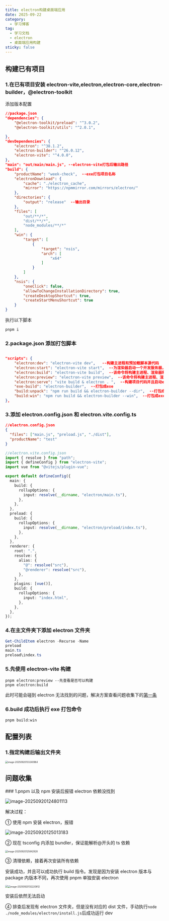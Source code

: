 ```yaml
---
title: electron构建桌面端应用
date: 2025-09-22
category:
  - 学习博客
tag:
  - 学习文档
  - electron
  - 桌面端应用构建
sticky: false
---
```


<!-- more -->

## 构建已有项目

### 1.在已有项目安装 electron-vite,electron,electron-core,electron-builder，@electron-toolkit

添加版本配置

```json
//package.json
"dependencies": {
    "@electron-toolkit/preload": "^3.0.2",
    "@electron-toolkit/utils": "^2.0.1",

},
"devDependencies": {
    "electron": "^38.1.2",
    "electron-builder": "^26.0.12",
    "electron-vite": "^4.0.0",
},
"main": "out/main/main.js", --electron-vite打包后输出路径
"build": {
    "productName": "week-check",  --exe打包项目名称
    "electronDownload": {
        "cache": "./electron_cache",
        "mirror": "https://npmmirror.com/mirrors/electron/"
    },
    "directories": {
        "output": "release"  --输出目录
    },
    "files": [
        "out/**/*",
        "dist/**/*",
        "node_modules/**/*"
    ],
    "win": {
        "target": [
            {
                "target": "nsis",
                "arch": [
                    "x64"
                ]
            }
        ]
    },
    "nsis": {
        "oneClick": false,
        "allowToChangeInstallationDirectory": true,
        "createDesktopShortcut": true,
        "createStartMenuShortcut": true
    }
}
```

执行以下脚本

```powershell
pnpm i
```

### 2.package.json 添加打包脚本

```json

"scripts": {
    "electron:dev": "electron-vite dev",   --构建主进程和预加载脚本源代码
    "electron:start": "electron-vite start",  --为渲染器启动一个开发服务器，并启动electron
    "electron:build": "electron-vite build",  --该命令将构建主进程、渲染器和预加载脚本源代码。通常在打包 Electron 应用程序之前，需要执行此命令。
    "electron:preview": "electron-vite preview",  --该命令将构建主进程、渲染器和预加载脚本源代码，并启动 Electron 应用程序进行预览。
    "electron:serve": "vite build & electron . ",  --构建项目代码并且启动electron预览
    "exe-build": "electron-builder",  --打包成exe
    "build:unpack": "npm run build && electron-builder --dir",  --打包成exe的unpack文件
    "build:win": "npm run build && electron-builder --win",  --打包成exe的win系统文件
},
```

### 3.添加 electron.config.json 和 electron.vite.config.ts

```json
//electron.config.json
{
  "files": ["main.js", "preload.js", "./dist"],
  "productName": "test"
}
```

```ts
//electron.vite.config.json
import { resolve } from "path";
import { defineConfig } from "electron-vite";
import vue from "@vitejs/plugin-vue";

export default defineConfig({
  main: {
    build: {
      rollupOptions: {
        input: resolve(__dirname, "electron/main.ts"),
      },
    },
  },
  preload: {
    build: {
      rollupOptions: {
        input: resolve(__dirname, "electron/preload/index.ts"),
      },
    },
  },
  renderer: {
    root: ".",
    resolve: {
      alias: {
        "@": resolve("src"),
        "@renderer": resolve("src"),
      },
    },
    plugins: [vue()],
    build: {
      rollupOptions: {
        input: "index.html",
      },
    },
  },
});
```

### 4.在主文件夹下添加 electron 文件夹

```powershell
Get-ChildItem electron -Recurse -Name
preload
main.ts
preload\index.ts
```

### 5.先使用 electron-vite 构建

```
pnpm electron:preview --先查看是否可以构建
pnpm electron:build
```

此时可能会碰到 electron 无法找到的问题，解决方案查看问题收集下的[第一条](#Q1)

### 6.build 成功后执行 exe 打包命令

```
pnpm build:win
```

## 配置列表

### 1.指定构建后输出文件夹

<img src="https://gitee.com/dufei_handsome/mypic/raw/master/20250920133243.png" alt="image-20250920133240964" style="zoom:50%;" />

## 问题收集

<a id="Q1">### 1.pnpm 以及 npm 安装后报错 electron 依赖没找到</a>

![image-20250920124801113](https://gitee.com/dufei_handsome/mypic/raw/master/20250920124803.png)

解决过程：

① 使用 npm 安装 electron，报错

![image-20250920125013183](https://gitee.com/dufei_handsome/mypic/raw/master/20250920125014.png)

② 现在 tsconfig 内添加 bundler，保证能解析@开头的 ts 依赖

<img src="https://gitee.com/dufei_handsome/mypic/raw/master/20250920125845.png" alt="image-20250920125842928" style="zoom: 50%;" />

③ 清理依赖，接着再次安装所有依赖

安装成功，并且可以成功执行 build 指令。发现是因为安装 electron 版本与 package 内版本不同，再次使用 pnpm 单独安装 electron

<img src="https://gitee.com/dufei_handsome/mypic/raw/master/20250920132130.png" alt="	" style="zoom:50%;" /><img src="https://gitee.com/dufei_handsome/mypic/raw/master/20250920132222.png" alt="image-20250920132220812" style="zoom:50%;" />

安装后依然无法启动

④ 排查后发现有 electron 文件夹，但是没有对应的 dist 文件，手动执行`node ./node_modules/electron/install.js`后成功运行 dev
